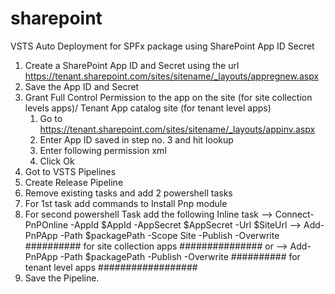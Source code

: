 # sharepoint

VSTS Auto Deployment for SPFx package using SharePoint App ID Secret
1. Create a SharePoint App ID and Secret using the url https://tenant.sharepoint.com/sites/sitename/_layouts/appregnew.aspx
2. Save the App ID and Secret 
3. Grant Full Control Permission to the app on the site (for site collection levels apps)/ Tenant App catalog site (for tenant level apps)		
	1. Go to https://tenant.sharepoint.com/sites/sitename/_layouts/appinv.aspx
	2. Enter App ID saved in step no. 3 and hit lookup
	3. Enter following permission xml
          <!--<AppPermissionRequests AllowAppOnlyPolicy="true">'
                <AppPermissionRequest Scope="http://sharepoint/content/sitecollection" Right="FullControl"/>
          </AppPermissionRequests>-->
  	4. Click Ok	
4. Got to VSTS Pipelines
5. Create Release Pipeline
6. Remove existing tasks and add 2 powershell tasks
7. For 1st task add commands to Install Pnp module
8. For second powershell Task add the following Inline task
    --> Connect-PnPOnline  -AppId $AppId -AppSecret $AppSecret -Url $SiteUrl
    --> Add-PnPApp -Path $packagePath -Scope Site -Publish -Overwrite  ########## for site collection apps ###############
                                  or 
    --> Add-PnPApp -Path $packagePath -Publish -Overwrite  ########## for tenant level apps ##################
9. Save the Pipeline.
